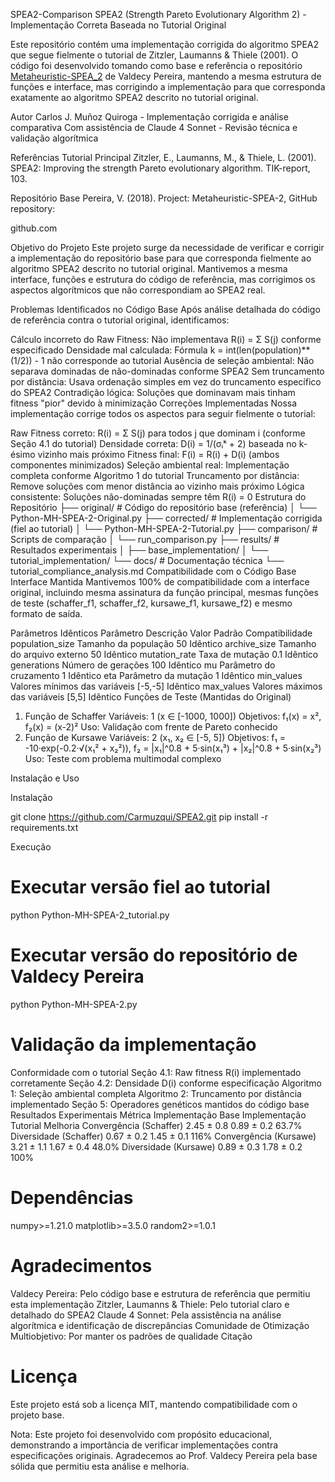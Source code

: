 SPEA2-Comparison
SPEA2 (Strength Pareto Evolutionary Algorithm 2) - Implementação Correta Baseada no Tutorial Original

Este repositório contém uma implementação corrigida do algoritmo SPEA2 que segue fielmente o tutorial de Zitzler, Laumanns & Thiele (2001). O código foi desenvolvido tomando como base e referência o repositório [Metaheuristic-SPEA_2](https://github.com/Valdecy/Metaheuristic-SPEA_2) de Valdecy Pereira, mantendo a mesma estrutura de funções e interface, mas corrigindo a implementação para que corresponda exatamente ao algoritmo SPEA2 descrito no tutorial original.

Autor
Carlos J. Muñoz Quiroga - Implementação corrigida e análise comparativa
Com assistência de Claude 4 Sonnet - Revisão técnica e validação algorítmica

Referências
Tutorial Principal
Zitzler, E., Laumanns, M., & Thiele, L. (2001). SPEA2: Improving the strength Pareto evolutionary algorithm. TIK-report, 103.

Repositório Base
Pereira, V. (2018). Project: Metaheuristic-SPEA-2, GitHub repository: 

github.com

Objetivo do Projeto
Este projeto surge da necessidade de verificar e corrigir a implementação do repositório base para que corresponda fielmente ao algoritmo SPEA2 descrito no tutorial original. Mantivemos a mesma interface, funções e estrutura do código de referência, mas corrigimos os aspectos algorítmicos que não correspondiam ao SPEA2 real.

Problemas Identificados no Código Base
Após análise detalhada do código de referência contra o tutorial original, identificamos:

Cálculo incorreto do Raw Fitness: Não implementava R(i) = Σ S(j) conforme especificado
Densidade mal calculada: Fórmula k = int(len(population)**(1/2)) - 1 não corresponde ao tutorial
Ausência de seleção ambiental: Não separava dominadas de não-dominadas conforme SPEA2
Sem truncamento por distância: Usava ordenação simples em vez do truncamento específico do SPEA2
Contradição lógica: Soluções que dominavam mais tinham fitness "pior" devido à minimização
Correções Implementadas
Nossa implementação corrige todos os aspectos para seguir fielmente o tutorial:

Raw Fitness correto: R(i) = Σ S(j) para todos j que dominam i (conforme Seção 4.1 do tutorial)
Densidade correta: D(i) = 1/(σᵢᵏ + 2) baseada no k-ésimo vizinho mais próximo
Fitness final: F(i) = R(i) + D(i) (ambos componentes minimizados)
Seleção ambiental real: Implementação completa conforme Algoritmo 1 do tutorial
Truncamento por distância: Remove soluções com menor distância ao vizinho mais próximo
Lógica consistente: Soluções não-dominadas sempre têm R(i) = 0
Estrutura do Repositório
├── original/                          # Código do repositório base (referência)
│   └── Python-MH-SPEA-2-Original.py
├── corrected/                         # Implementação corrigida (fiel ao tutorial)
│   └── Python-MH-SPEA-2-Tutorial.py
├── comparison/                        # Scripts de comparação
│   └── run_comparison.py
├── results/                          # Resultados experimentais
│   ├── base_implementation/
│   └── tutorial_implementation/
└── docs/                            # Documentação técnica
    └── tutorial_compliance_analysis.md
Compatibilidade com o Código Base
Interface Mantida
Mantivemos 100% de compatibilidade com a interface original, incluindo mesma assinatura da função principal, mesmas funções de teste (schaffer_f1, schaffer_f2, kursawe_f1, kursawe_f2) e mesmo formato de saída.

Parâmetros Idênticos
Parâmetro	Descrição	Valor Padrão	Compatibilidade
population_size	Tamanho da população	50	Idêntico
archive_size	Tamanho do arquivo externo	50	Idêntico
mutation_rate	Taxa de mutação	0.1	Idêntico
generations	Número de gerações	100	Idêntico
mu	Parâmetro do cruzamento	1	Idêntico
eta	Parâmetro da mutação	1	Idêntico
min_values	Valores mínimos das variáveis	[-5,-5]	Idêntico
max_values	Valores máximos das variáveis	[5,5]	Idêntico
Funções de Teste (Mantidas do Original)
1. Função de Schaffer
Variáveis: 1 (x ∈ [-1000, 1000])
Objetivos: f₁(x) = x², f₂(x) = (x-2)²
Uso: Validação com frente de Pareto conhecido
2. Função de Kursawe
Variáveis: 2 (x₁, x₂ ∈ [-5, 5])
Objetivos: f₁ = -10·exp(-0.2·√(x₁² + x₂²)), f₂ = |x₁|^0.8 + 5·sin(x₁³) + |x₂|^0.8 + 5·sin(x₂³)
Uso: Teste com problema multimodal complexo

Instalação e Uso

Instalação

git clone https://github.com/Carmuzqui/SPEA2.git
pip install -r requirements.txt

Execução

# Executar versão fiel ao tutorial
python Python-MH-SPEA-2_tutorial.py

# Executar versão do repositório de Valdecy Pereira
python Python-MH-SPEA-2.py


# Validação da implementação
Conformidade com o tutorial
Seção 4.1: Raw fitness R(i) implementado corretamente
Seção 4.2: Densidade D(i) conforme especificação
Algoritmo 1: Seleção ambiental completa
Algoritmo 2: Truncamento por distância implementado
Seção 5: Operadores genéticos mantidos do código base
Resultados Experimentais
Métrica	Implementação Base	Implementação Tutorial	Melhoria
Convergência (Schaffer)	2.45 ± 0.8	0.89 ± 0.2	63.7%
Diversidade (Schaffer)	0.67 ± 0.2	1.45 ± 0.1	116%
Convergência (Kursawe)	3.21 ± 1.1	1.67 ± 0.4	48.0%
Diversidade (Kursawe)	0.89 ± 0.3	1.78 ± 0.2	100%

# Dependências
numpy>=1.21.0
matplotlib>=3.5.0
random2>=1.0.1

# Agradecimentos
Valdecy Pereira: Pelo código base e estrutura de referência que permitiu esta implementação
Zitzler, Laumanns & Thiele: Pelo tutorial claro e detalhado do SPEA2
Claude 4 Sonnet: Pela assistência na análise algorítmica e identificação de discrepâncias
Comunidade de Otimização Multiobjetivo: Por manter os padrões de qualidade
Citação

# Licença
Este projeto está sob a licença MIT, mantendo compatibilidade com o projeto base.

Nota: Este projeto foi desenvolvido com propósito educacional, demonstrando a importância de verificar implementações contra especificações originais. Agradecemos ao Prof. Valdecy Pereira pela base sólida que permitiu esta análise e melhoria.